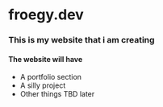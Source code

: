 # froegy.dev
### This is my website that i am creating
#### The website will have
* A portfolio section
* A silly project
* Other things TBD later